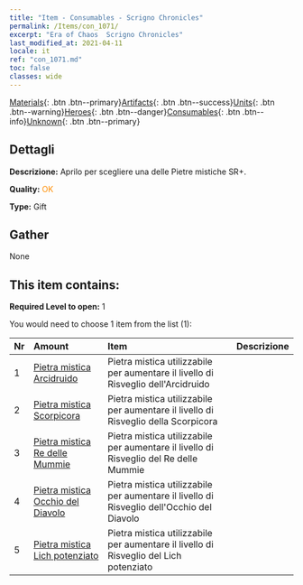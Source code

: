 ```yaml
---
title: "Item - Consumables - Scrigno Chronicles"
permalink: /Items/con_1071/
excerpt: "Era of Chaos  Scrigno Chronicles"
last_modified_at: 2021-04-11
locale: it
ref: "con_1071.md"
toc: false
classes: wide
---
```

 [Materials](/it/Items/){: .btn .btn--primary}[Artifacts](/it/Items/Artifacts/){: .btn .btn--success}[Units](/it/Items/Units/){: .btn .btn--warning}[Heroes](/it/Items/Heroes/){: .btn .btn--danger}[Consumables](/it/Items/Consumables/){: .btn .btn--info}[Unknown](/it/Items/Unknown/){: .btn .btn--primary}

## Dettagli
 **Descrizione:** Aprilo per scegliere una delle Pietre mistiche SR+.

 **Quality:** <span style="color: #FF8C00">OK</span>

 **Type:** Gift

## Gather

  None

## This item contains:

 **Required Level to open:** 1

 You would need to choose 1 item from the list (1):

  | Nr | Amount |     Item    | Descrizione |
  |:---|:-------|:------------|:-----------:|
  | 1 | [Pietra mistica Arcidruido](/it/Items/unt_296/) | Pietra mistica utilizzabile per aumentare il livello di Risveglio dell'Arcidruido | 
  | 2 | [Pietra mistica Scorpicora](/it/Items/unt_333/) | Pietra mistica utilizzabile per aumentare il livello di Risveglio della Scorpicora | 
  | 3 | [Pietra mistica Re delle Mummie](/it/Items/unt_304/) | Pietra mistica utilizzabile per aumentare il livello di Risveglio del Re delle Mummie | 
  | 4 | [Pietra mistica Occhio del Diavolo](/it/Items/unt_330/) | Pietra mistica utilizzabile per aumentare il livello di Risveglio dell'Occhio del Diavolo | 
  | 5 | [Pietra mistica Lich potenziato](/it/Items/unt_301/) | Pietra mistica utilizzabile per aumentare il livello di Risveglio del Lich potenziato | 
